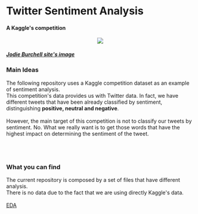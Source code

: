<h1> Twitter Sentiment Analysis </h1>
<h4> A Kaggle's competition </h4>

<center><img src="http://t-redactyl.io/figure/Vader_1.jpg"></img> </center>
<h5><a href="http://t-redactyl.io/">Jodie Burchell site's image</a></h5>

<h3>Main Ideas</h3>
<p>The following repository uses a Kaggle competition dataset as an example of sentiment analysis.<br>
This competition's data provides us with Twitter data. In fact, we have different tweets that have been already classified by sentiment, distinguishing <b>positive, neutral and negative</b>. 
  <br> 
  <br>
However, the main target of this competition is not to classify our tweets by sentiment. No. What we really want is to get those words that have the highest impact on determining the sentiment of the tweet.
</p>
<br>
<br>
<h3>What you can find</h3>
<p>The current repository is composed by a set of files that have different analysis.<br>
There is no data due to the fact that we are using directly Kaggle's data.
<br>
<br>
<a href="https://github.com/jjordana/twitter_sentiment_analysis/blob/master/EDA.ipynb">EDA</a>
</p>

